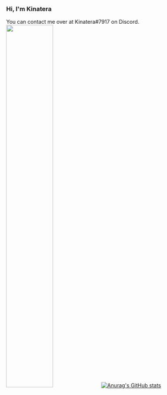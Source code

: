 ### Hi, I'm Kinatera
You can contact me over at Kinatera#7917 on Discord.
<img src="https://logodownload.org/wp-content/uploads/2017/11/discord-logo-2-1.png" width=50% height=50%>
[![Anurag's GitHub stats](https://github-readme-stats.vercel.app/api?username=Kinatera&theme=tokyonight)](https://github.com/Kinatera/github-readme-stats)
